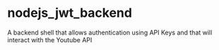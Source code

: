 # nodejs_jwt_backend
A backend shell that allows authentication using API Keys and that will interact with the Youtube API
